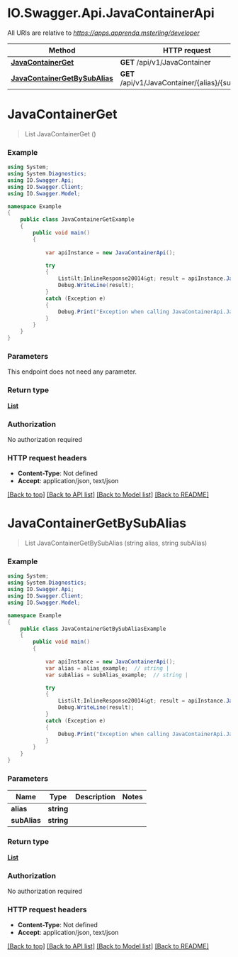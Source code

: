 # IO.Swagger.Api.JavaContainerApi

All URIs are relative to *https://apps.apprenda.msterling/developer*

Method | HTTP request | Description
------------- | ------------- | -------------
[**JavaContainerGet**](JavaContainerApi.md#javacontainerget) | **GET** /api/v1/JavaContainer | 
[**JavaContainerGetBySubAlias**](JavaContainerApi.md#javacontainergetbysubalias) | **GET** /api/v1/JavaContainer/{alias}/{subAlias} | 


<a name="javacontainerget"></a>
# **JavaContainerGet**
> List<InlineResponse20014> JavaContainerGet ()



### Example
```csharp
using System;
using System.Diagnostics;
using IO.Swagger.Api;
using IO.Swagger.Client;
using IO.Swagger.Model;

namespace Example
{
    public class JavaContainerGetExample
    {
        public void main()
        {
            
            var apiInstance = new JavaContainerApi();

            try
            {
                List&lt;InlineResponse20014&gt; result = apiInstance.JavaContainerGet();
                Debug.WriteLine(result);
            }
            catch (Exception e)
            {
                Debug.Print("Exception when calling JavaContainerApi.JavaContainerGet: " + e.Message );
            }
        }
    }
}
```

### Parameters
This endpoint does not need any parameter.

### Return type

[**List<InlineResponse20014>**](InlineResponse20014.md)

### Authorization

No authorization required

### HTTP request headers

 - **Content-Type**: Not defined
 - **Accept**: application/json, text/json

[[Back to top]](#) [[Back to API list]](../README.md#documentation-for-api-endpoints) [[Back to Model list]](../README.md#documentation-for-models) [[Back to README]](../README.md)

<a name="javacontainergetbysubalias"></a>
# **JavaContainerGetBySubAlias**
> List<InlineResponse20014> JavaContainerGetBySubAlias (string alias, string subAlias)



### Example
```csharp
using System;
using System.Diagnostics;
using IO.Swagger.Api;
using IO.Swagger.Client;
using IO.Swagger.Model;

namespace Example
{
    public class JavaContainerGetBySubAliasExample
    {
        public void main()
        {
            
            var apiInstance = new JavaContainerApi();
            var alias = alias_example;  // string | 
            var subAlias = subAlias_example;  // string | 

            try
            {
                List&lt;InlineResponse20014&gt; result = apiInstance.JavaContainerGetBySubAlias(alias, subAlias);
                Debug.WriteLine(result);
            }
            catch (Exception e)
            {
                Debug.Print("Exception when calling JavaContainerApi.JavaContainerGetBySubAlias: " + e.Message );
            }
        }
    }
}
```

### Parameters

Name | Type | Description  | Notes
------------- | ------------- | ------------- | -------------
 **alias** | **string**|  | 
 **subAlias** | **string**|  | 

### Return type

[**List<InlineResponse20014>**](InlineResponse20014.md)

### Authorization

No authorization required

### HTTP request headers

 - **Content-Type**: Not defined
 - **Accept**: application/json, text/json

[[Back to top]](#) [[Back to API list]](../README.md#documentation-for-api-endpoints) [[Back to Model list]](../README.md#documentation-for-models) [[Back to README]](../README.md)

